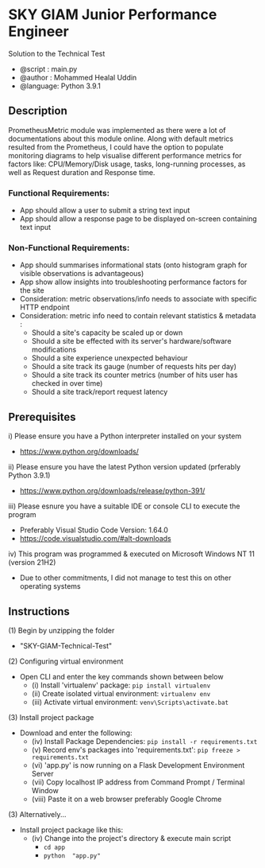 # SKY GIAM Junior Performance Engineer
Solution to the Technical Test 

- @script : main.py 
- @author : Mohammed Healal Uddin
- @language: Python 3.9.1


## Description
PrometheusMetric module was implemented as there were a lot of documentations about this module online. Along with default metrics resulted from the Prometheus, I could have the option to populate monitoring diagrams to help visualise different performance metrics for factors like: CPU/Memory/Disk usage, tasks, long-running processes, as well as Request duration and Response time.


### Functional Requirements:
- App should allow a user to submit a string text input 
- App should allow a response page to be displayed on-screen containing text input


### Non-Functional Requirements:
- App should summarises informational stats (onto histogram graph for visible observations is advantageous)
- App show allow insights into troubleshooting performance factors for the site
- Consideration: metric observations/info needs to associate with specific HTTP endpoint
- Consideration: metric info need to contain relevant statistics & metadata :
	- Should a site's capacity be scaled up or down
	- Should a site be effected with its server's hardware/software modifications
	- Should a site experience unexpected behaviour
	- Should a site track its gauge (number of requests hits per day)
	- Should a site track its counter metrics (number of hits user has checked in over time)
	- Should a site track/report request latency


## Prerequisites

i)   Please ensure you have a Python interpreter installed on your system
- https://www.python.org/downloads/

ii)  Please ensure you have the latest Python version updated (prferably Python 3.9.1)
- https://www.python.org/downloads/release/python-391/

iii) Please esnure you have a suitable IDE or console CLI to execute the program
- Preferably Visual Studio Code Version: 1.64.0 
- https://code.visualstudio.com/#alt-downloads 

iv) This program was programmed & executed on Microsoft Windows NT 11 (version 21H2)
- Due to other commitments, I did not manage to test this on other operating systems



## Instructions

(1) Begin by unzipping the folder
- "SKY-GIAM-Technical-Test"

(2) Configuring virtual environment
- Open CLI and enter the key commands shown between below
	- (i) Install 'virtualenv' package: `pip install virtualenv`
	- (ii) Create isolated virtual environment: `virtualenv env`
	- (iii) Activate virtual environment: `venv\Scripts\activate.bat`

(3) Install project package
- Download and enter the following:
	- (iv) Install Package Dependencies: `pip install -r requirements.txt`
	- (v) Record env's packages into 'requirements.txt': `pip freeze > requirements.txt`
	- (vi) 'app.py' is now running on a Flask Development Environment Server
	- (vii) Copy localhost IP address from Command Prompt / Terminal Window
	- (viii) Paste it on a web browser preferably Google Chrome

(3) Alternatively...
- Install project package like this:
  - (iv) Change into the project's directory & execute main script
	  - `cd app`	
    - `python  "app.py"`
